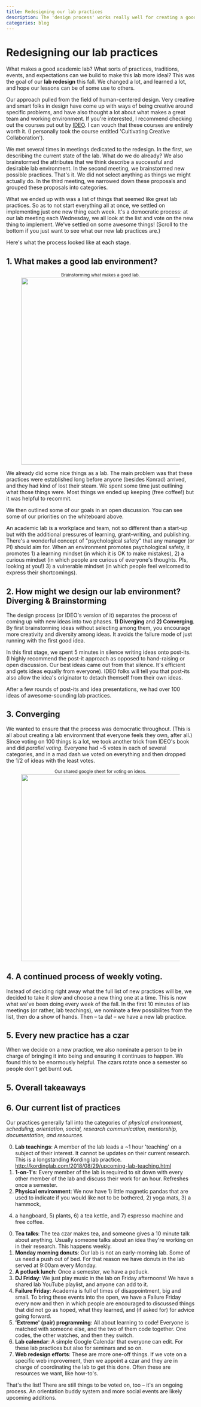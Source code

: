 ```yaml
---
title: Redesigning our lab practices
description: The 'design process' works really well for creating a good culture
categories: blog
---
```


# Redesigning our lab practices

What makes a good academic lab? What sorts of practices, traditions, events, and expectations
can we build to make this lab more ideal? This was the goal of our **lab redesign**
this fall. We changed a lot, and learned a lot, and hope our lessons can be of some use to others.

Our approach pulled from the field of human-centered design. Very creative and smart
folks in design have come up with ways of being creative around specific problems,
and have also thought a lot about what makes a great team and working environment.
If you're interested, I recommend checking out the courses put out by [IDEO](https://www.ideou.com/).
I can vouch that these courses are entirely worth it. (I personally took the course entitled 'Cultivating Creative Collaboration').

We met several times in meetings dedicated to the redesign. In the first,
we describing the current state of the lab. What do we do already?
We also brainstormed the attributes that we think describe a successful and desirable
lab environment. In the second meeting, we brainstormed new possible practices. That's it.
We did not select anything as things we might actually do. In the third meeting,
we narrowed down these proposals and grouped these proposals into categories.

What we ended up with was a list of things that seemed like great lab practices.
So as to not start everything all at once, we settled on implementing just one new
thing each week. It's a democratic process: at our lab meeting each Wednesday,
we all look at the list and vote on the new thing to implement. We've settled on
some awesome things! (Scroll to the bottom if you just want to see what our new
  lab practices are.)

Here's what the process looked like at each stage.

## 1. What makes a good lab environment?

<figure><center>
  <sup>Brainstorming what makes a good lab.</sup>
  <img width="500" src="{{site.baseurl}}/images/post/lab_redesign/stage1.jpg" data-action="zoom">
</center></figure>

We already did some nice things as a lab. The main problem was that these practices
were established long before anyone (besides Konrad) arrived, and they had kind
of lost their steam. We spent some time just outlining what those things were.
Most things we ended up keeping (free coffee!) but it was helpful to recommit.

We then outlined some of our goals in an open discussion. You can see some of our priorities
on the whiteboard above.

An academic lab is a workplace and team, not so different than a start-up but with the additional
pressures of learning, grant-writing, and publishing. There's a wonderful concept of "psychological safety"
that any manager (or PI) should aim for. When an environment promotes psychological
safety, it promotes 1) a learning mindset (in which it is OK to make mistakes),
2) a curious mindset (in which people are curious of everyone's thoughts. PIs, looking at you!)
3) a vulnerable mindset (in which people feel welcomed to express their shortcomings).


## 2. How might we design our lab environment? Diverging & Brainstorming

The design process (or IDEO's version of it) separates the process of coming up with
new ideas into two phases. **1) Diverging** and **2) Converging**. By first brainstorming
ideas without selecting among them, you encourage more creativity and diversity
among ideas. It avoids the failure mode of just running with the first good idea.

In this first stage, we spent 5 minutes in silence writing ideas onto post-its.
(I highly recommend the post-it approach as opposed to hand-raising or open discussion.
Our best ideas came out from that silence. It's efficient and gets ideas equally from everyone).
IDEO folks will tell you that post-its also allow the idea's originator to detach
themself from their own ideas.

After a few rounds of post-its and idea presentations, we had over 100 ideas of
awesome-sounding lab practices.

## 3. Converging

We wanted to ensure that the process was democratic throughout. (This is all about
creating a lab environment that everyone feels they own, after all.)
Since voting on 100 things is a lot, we took another trick from IDEO's book
and did *parallel voting*. Everyone had ~5 votes in each of several categories,
and in a mad dash we voted on everything and then dropped the 1/2 of ideas with
the least votes.

<figure><center>
  <sup>Our shared google sheet for voting on ideas.</sup>
  <img width="500" src="{{site.baseurl}}/images/post/lab_redesign/voting.jpg" data-action="zoom">
</center></figure>

## 4. A continued process of weekly voting.

Instead of deciding right away what the full list of new practices will be, we
decided to take it slow and choose a new thing one at a time. This is now what
we've been doing every week of the fall. In the first 10 minutes of lab meetings
(or rather, lab teachings), we nominate a few possibilites from the list, then
do a show of hands. Then – ta da! – we have a new lab practice.

## 5. Every new practice has a czar

When we decide on a new practice, we also nominate a person to be in charge of
bringing it into being and ensuring it continues to happen. We found this to be
enormously helpful. The czars rotate once a semester so people don't get burnt out.

## 5. Overall takeaways



## 6. Our current list of practices

Our practices generally fall into the categories of *physical environment, scheduling,
orientation, social, research communication, mentorship, documentation, and resources.*

0. **Lab teachings**: A member of the lab leads a ~1 hour 'teaching' on a subject
of their interest. It cannot be updates on their current research. This is a longstanding
Kording lab practice. http://kordinglab.com/2018/08/29/upcoming-lab-teaching.html
0. **1-on-1's**: Every member of the lab is required to sit down with every other
member of the lab and discuss their work for an hour. Refreshes once a semester.
0. **Physical environment**: We now have 1) little magnetic pandas that are used
to indicate if you would like not to be bothered, 2) yoga mats, 3) a hammock,
4) a hangboard, 5) plants, 6) a tea kettle, and 7) espresso machine and free coffee.
0. **Tea talks**: The tea czar makes tea, and someone gives a 10 minute talk about anything.
Usually someone talks about an idea they're working on in their research. This happens weekly.
0. **Monday morning donuts**: Our lab is not an early-morning lab. Some of us need
a push out of bed. For that reason we have donuts in the lab served at 9:00am every Monday.
0. **A potluck lunch**: Once a semester, we have a potluck.
0. **DJ Friday**: We just play music in the lab on Friday afternoons!
We have a shared lab YouTube playlist, and anyone can add to it.
0. **Failure Friday**: Academia is full of times of disappointment, big and small.
To bring these events into the open, we have a Failure Friday every now and then
in which people are encouraged to discussed things that did not go as hoped, what
they learned, and (if asked for) for advice going forward.
0. **'Extreme' (pair) programming**: All about learning to code! Everyone is matched
with someone else, and the two of them code together. One codes, the other watches, and
then they switch.
0. **Lab calendar**: A simple Google Calendar that everyone can edit. For these
lab practices but also for seminars and so on.
0. **Web redesign efforts**: These are more one-off things. If we vote on a specific
web improvement, then we appoint a czar and they are in charge of coordinating the lab
to get this done. Often these are resources we want, like how-to's.

That's the list! There are still things to be voted on, too – it's an ongoing process.
An orientation buddy system and more social events are likely upcoming additions.
